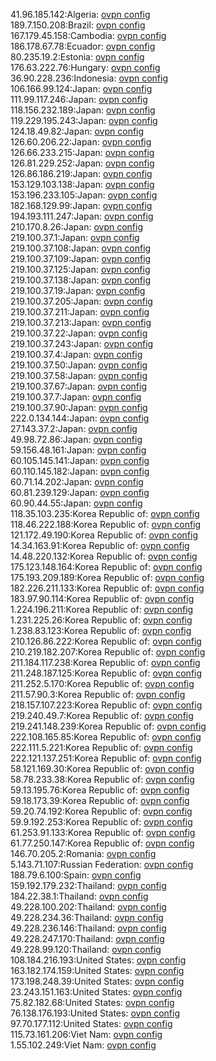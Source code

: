 41.96.185.142:Algeria: [ovpn config](vpn/41_96_185_142.ovpn)  
189.7.150.208:Brazil: [ovpn config](vpn/189_7_150_208.ovpn)  
167.179.45.158:Cambodia: [ovpn config](vpn/167_179_45_158.ovpn)  
186.178.67.78:Ecuador: [ovpn config](vpn/186_178_67_78.ovpn)  
80.235.19.2:Estonia: [ovpn config](vpn/80_235_19_2.ovpn)  
176.63.222.76:Hungary: [ovpn config](vpn/176_63_222_76.ovpn)  
36.90.228.236:Indonesia: [ovpn config](vpn/36_90_228_236.ovpn)  
106.166.99.124:Japan: [ovpn config](vpn/106_166_99_124.ovpn)  
111.99.117.246:Japan: [ovpn config](vpn/111_99_117_246.ovpn)  
118.156.232.189:Japan: [ovpn config](vpn/118_156_232_189.ovpn)  
119.229.195.243:Japan: [ovpn config](vpn/119_229_195_243.ovpn)  
124.18.49.82:Japan: [ovpn config](vpn/124_18_49_82.ovpn)  
126.60.206.22:Japan: [ovpn config](vpn/126_60_206_22.ovpn)  
126.66.233.215:Japan: [ovpn config](vpn/126_66_233_215.ovpn)  
126.81.229.252:Japan: [ovpn config](vpn/126_81_229_252.ovpn)  
126.86.186.219:Japan: [ovpn config](vpn/126_86_186_219.ovpn)  
153.129.103.138:Japan: [ovpn config](vpn/153_129_103_138.ovpn)  
153.196.233.105:Japan: [ovpn config](vpn/153_196_233_105.ovpn)  
182.168.129.99:Japan: [ovpn config](vpn/182_168_129_99.ovpn)  
194.193.111.247:Japan: [ovpn config](vpn/194_193_111_247.ovpn)  
210.170.8.26:Japan: [ovpn config](vpn/210_170_8_26.ovpn)  
219.100.37.1:Japan: [ovpn config](vpn/219_100_37_1.ovpn)  
219.100.37.108:Japan: [ovpn config](vpn/219_100_37_108.ovpn)  
219.100.37.109:Japan: [ovpn config](vpn/219_100_37_109.ovpn)  
219.100.37.125:Japan: [ovpn config](vpn/219_100_37_125.ovpn)  
219.100.37.138:Japan: [ovpn config](vpn/219_100_37_138.ovpn)  
219.100.37.19:Japan: [ovpn config](vpn/219_100_37_19.ovpn)  
219.100.37.205:Japan: [ovpn config](vpn/219_100_37_205.ovpn)  
219.100.37.211:Japan: [ovpn config](vpn/219_100_37_211.ovpn)  
219.100.37.213:Japan: [ovpn config](vpn/219_100_37_213.ovpn)  
219.100.37.22:Japan: [ovpn config](vpn/219_100_37_22.ovpn)  
219.100.37.243:Japan: [ovpn config](vpn/219_100_37_243.ovpn)  
219.100.37.4:Japan: [ovpn config](vpn/219_100_37_4.ovpn)  
219.100.37.50:Japan: [ovpn config](vpn/219_100_37_50.ovpn)  
219.100.37.58:Japan: [ovpn config](vpn/219_100_37_58.ovpn)  
219.100.37.67:Japan: [ovpn config](vpn/219_100_37_67.ovpn)  
219.100.37.7:Japan: [ovpn config](vpn/219_100_37_7.ovpn)  
219.100.37.90:Japan: [ovpn config](vpn/219_100_37_90.ovpn)  
222.0.134.144:Japan: [ovpn config](vpn/222_0_134_144.ovpn)  
27.143.37.2:Japan: [ovpn config](vpn/27_143_37_2.ovpn)  
49.98.72.86:Japan: [ovpn config](vpn/49_98_72_86.ovpn)  
59.156.48.161:Japan: [ovpn config](vpn/59_156_48_161.ovpn)  
60.105.145.141:Japan: [ovpn config](vpn/60_105_145_141.ovpn)  
60.110.145.182:Japan: [ovpn config](vpn/60_110_145_182.ovpn)  
60.71.14.202:Japan: [ovpn config](vpn/60_71_14_202.ovpn)  
60.81.239.129:Japan: [ovpn config](vpn/60_81_239_129.ovpn)  
60.90.44.55:Japan: [ovpn config](vpn/60_90_44_55.ovpn)  
118.35.103.235:Korea Republic of: [ovpn config](vpn/118_35_103_235.ovpn)  
118.46.222.188:Korea Republic of: [ovpn config](vpn/118_46_222_188.ovpn)  
121.172.49.190:Korea Republic of: [ovpn config](vpn/121_172_49_190.ovpn)  
14.34.163.91:Korea Republic of: [ovpn config](vpn/14_34_163_91.ovpn)  
14.48.220.132:Korea Republic of: [ovpn config](vpn/14_48_220_132.ovpn)  
175.123.148.164:Korea Republic of: [ovpn config](vpn/175_123_148_164.ovpn)  
175.193.209.189:Korea Republic of: [ovpn config](vpn/175_193_209_189.ovpn)  
182.226.211.133:Korea Republic of: [ovpn config](vpn/182_226_211_133.ovpn)  
183.97.90.114:Korea Republic of: [ovpn config](vpn/183_97_90_114.ovpn)  
1.224.196.211:Korea Republic of: [ovpn config](vpn/1_224_196_211.ovpn)  
1.231.225.26:Korea Republic of: [ovpn config](vpn/1_231_225_26.ovpn)  
1.238.83.123:Korea Republic of: [ovpn config](vpn/1_238_83_123.ovpn)  
210.126.86.222:Korea Republic of: [ovpn config](vpn/210_126_86_222.ovpn)  
210.219.182.207:Korea Republic of: [ovpn config](vpn/210_219_182_207.ovpn)  
211.184.117.238:Korea Republic of: [ovpn config](vpn/211_184_117_238.ovpn)  
211.248.187.125:Korea Republic of: [ovpn config](vpn/211_248_187_125.ovpn)  
211.252.5.170:Korea Republic of: [ovpn config](vpn/211_252_5_170.ovpn)  
211.57.90.3:Korea Republic of: [ovpn config](vpn/211_57_90_3.ovpn)  
218.157.107.223:Korea Republic of: [ovpn config](vpn/218_157_107_223.ovpn)  
219.240.49.7:Korea Republic of: [ovpn config](vpn/219_240_49_7.ovpn)  
219.241.148.239:Korea Republic of: [ovpn config](vpn/219_241_148_239.ovpn)  
222.108.165.85:Korea Republic of: [ovpn config](vpn/222_108_165_85.ovpn)  
222.111.5.221:Korea Republic of: [ovpn config](vpn/222_111_5_221.ovpn)  
222.121.137.251:Korea Republic of: [ovpn config](vpn/222_121_137_251.ovpn)  
58.121.169.30:Korea Republic of: [ovpn config](vpn/58_121_169_30.ovpn)  
58.78.233.38:Korea Republic of: [ovpn config](vpn/58_78_233_38.ovpn)  
59.13.195.76:Korea Republic of: [ovpn config](vpn/59_13_195_76.ovpn)  
59.18.173.39:Korea Republic of: [ovpn config](vpn/59_18_173_39.ovpn)  
59.20.74.192:Korea Republic of: [ovpn config](vpn/59_20_74_192.ovpn)  
59.9.192.253:Korea Republic of: [ovpn config](vpn/59_9_192_253.ovpn)  
61.253.91.133:Korea Republic of: [ovpn config](vpn/61_253_91_133.ovpn)  
61.77.250.147:Korea Republic of: [ovpn config](vpn/61_77_250_147.ovpn)  
146.70.205.2:Romania: [ovpn config](vpn/146_70_205_2.ovpn)  
5.143.71.107:Russian Federation: [ovpn config](vpn/5_143_71_107.ovpn)  
188.79.6.100:Spain: [ovpn config](vpn/188_79_6_100.ovpn)  
159.192.179.232:Thailand: [ovpn config](vpn/159_192_179_232.ovpn)  
184.22.38.1:Thailand: [ovpn config](vpn/184_22_38_1.ovpn)  
49.228.100.202:Thailand: [ovpn config](vpn/49_228_100_202.ovpn)  
49.228.234.36:Thailand: [ovpn config](vpn/49_228_234_36.ovpn)  
49.228.236.146:Thailand: [ovpn config](vpn/49_228_236_146.ovpn)  
49.228.247.170:Thailand: [ovpn config](vpn/49_228_247_170.ovpn)  
49.228.99.120:Thailand: [ovpn config](vpn/49_228_99_120.ovpn)  
108.184.216.193:United States: [ovpn config](vpn/108_184_216_193.ovpn)  
163.182.174.159:United States: [ovpn config](vpn/163_182_174_159.ovpn)  
173.198.248.39:United States: [ovpn config](vpn/173_198_248_39.ovpn)  
23.243.151.163:United States: [ovpn config](vpn/23_243_151_163.ovpn)  
75.82.182.68:United States: [ovpn config](vpn/75_82_182_68.ovpn)  
76.138.176.193:United States: [ovpn config](vpn/76_138_176_193.ovpn)  
97.70.177.112:United States: [ovpn config](vpn/97_70_177_112.ovpn)  
115.73.161.206:Viet Nam: [ovpn config](vpn/115_73_161_206.ovpn)  
1.55.102.249:Viet Nam: [ovpn config](vpn/1_55_102_249.ovpn)  
